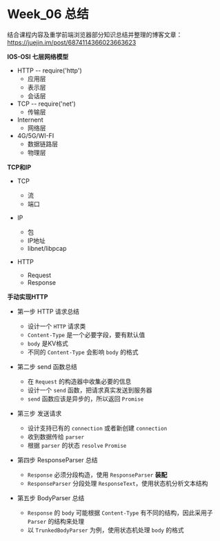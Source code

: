 # Week_06 总结

结合课程内容及重学前端浏览器部分知识总结并整理的博客文章：https://juejin.im/post/6874114366023663623

**IOS-OSI 七层网络模型**
- HTTP -- require('http')
    - 应用层
    - 表示层
    - 会话层
- TCP -- require('net')
    - 传输层
- Internent 
    - 网络层
- 4G/5G/WI-FI
    - 数据链路层
    - 物理层

**TCP和IP**
- TCP
    - 流
    - 端口

- IP
    - 包
    - IP地址
    - libnet/libpcap

- HTTP
    - Request
    - Response


**手动实现HTTP**
- 第一步 HTTP 请求总结
    - 设计一个 `HTTP` 请求类
    - `Content-Type` 是一个必要字段，要有默认值
    - `body` 是KV格式
    - 不同的 `Content-Type` 会影响 `body` 的格式

- 第二步 send 函数总结
    - 在 `Request` 的构造器中收集必要的信息
    - 设计一个 `send` 函数，把请求真实发送到服务器
    - `send` 函数应该是异步的，所以返回 `Promise`

- 第三步 发送请求
    - 设计支持已有的 `connection` 或者新创建 `connection`
    - 收到数据传给 `parser`
    - 根据 `parser` 的状态 `resolve` `Promise`

- 第四步 ResponseParser 总结
    - `Response` 必须分段构造，使用 `ResponseParser` **装配**
    - `ResponseParser` 分段处理 `ResponseText`，使用状态机分析文本结构

- 第五步 BodyParser 总结
    - `Response` 的 `body` 可能根据 `Content-Type` 有不同的结构，因此采用子 `Parser` 的结构来处理
    - 以 `TrunkedBodyParser` 为例，使用状态机处理 `body` 的格式